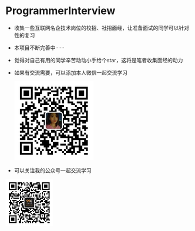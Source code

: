 # ProgrammerInterview

* 收集一些互联网名企技术岗位的校招、社招面经，让准备面试的同学可以针对性的复习

* 本项目不断完善中······

* 觉得对自己有用的同学辛苦动动小手给个star，这将是笔者收集面经的动力

* 如果有交流需要，可以添加本人微信一起交流学习

  <img src="https://github.com/996Programmer/ProgrammerInterview/blob/master/WechatIMG1.jpeg" alt="image-20200311114828104" style="zoom:50%;" />



* 可以关注我的公众号一起交流学习

<img src="https://github.com/996Programmer/ProgrammerInterview/blob/master/qrcode_for_gh_2a44f8a69577_258.jpg" style="zoom:50%;" />

